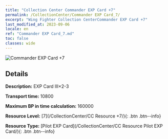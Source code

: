 ```yaml
---
title: "Collection Center Commander EXP Card +7"
permalink: /CollectionCenter/Commander EXP Card_7/
excerpt: "Wing Fighter Collection CenterCommander EXP Card +7"
last_modified_at: 2023-09-06
locale: en
ref: "Commander EXP Card_7.md"
toc: false
classes: wide
---
```



![Commander EXP Card +7](/images/cc/CC_Pilot_EXP_Card_5.png)

## Details

  **Description:** EXP Card III×2-3

  **Transport time:** 10800

  **Maximum BP in time calculation:** 160000

  **Resource Level:** [7](/CollectionCenter/CC Resource +7/){: .btn .btn--info}

  **Resource Type:** [Pilot EXP Card](/CollectionCenter/CC Resource Pilot EXP Card/){: .btn .btn--info}

